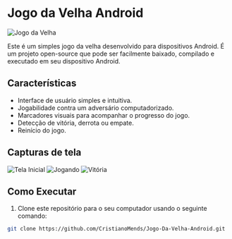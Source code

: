 # Jogo da Velha Android

![Jogo da Velha](jogo_da_velha_screenshot.png)

Este é um simples jogo da velha desenvolvido para dispositivos Android. É um projeto open-source que pode ser facilmente baixado, compilado e executado em seu dispositivo Android.

## Características

- Interface de usuário simples e intuitiva.
- Jogabilidade contra um adversário computadorizado.
- Marcadores visuais para acompanhar o progresso do jogo.
- Detecção de vitória, derrota ou empate.
- Reinício do jogo.

## Capturas de tela

![Tela Inicial](screenshots/tela_inicial.png)
![Jogando](screenshots/jogando.png)
![Vitória](screenshots/vitoria.png)

## Como Executar

1. Clone este repositório para o seu computador usando o seguinte comando:

```bash
git clone https://github.com/CristianoMends/Jogo-Da-Velha-Android.git

